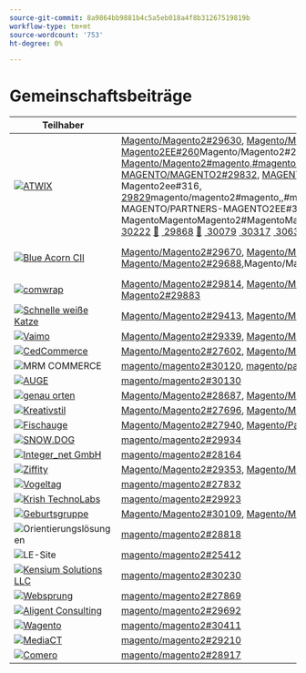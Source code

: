 ```yaml
---
source-git-commit: 8a9864bb9881b4c5a5eb018a4f8b31267519819b
workflow-type: tm+mt
source-wordcount: '753'
ht-degree: 0%

---
```

# Gemeinschaftsbeiträge

| Teilhaber | Pull-Anforderungen | Verwandte GitHub-Probleme |
| ------- | ------- | ------- |
| <a target="_blank" href="https://partners.magento.com/portal/directory/?query=Atwix"><img alt="ATWIX" src="https://avatars3.githubusercontent.com/t/2617739?s=400&v=4"></a> | [Magento/Magento2#29630](https://github.com/magento/magento2/pull/29630), [Magento/Magento2#29459](https://github.com/magento/magento2/pull/29459), [Magento/Magento2#29703](https://github.com/magento/magento2/pull/29703), [Magento/Magento2#29460](https://github.com/magento/magento2/pull/29460), [Magento/Magento2#29042](https://github.com/magento/magento2/pull/29042), [Magento/Magento2#29482](https://github.com/magento/magento2/pull/29482), [Magento/Magento2#28821](https://github.com/magento/magento2/pull/28821), [Magento/Partner-Magento2EE#260](https://github.com/magento/partners-magento2ee/pull/260)Magento/Magento2#29148[, &#x200B;](https://github.com/magento/magento2/pull/29148)Magento/Magento2#29634[, Magento/Magento2#](https://github.com/magento/magento2/pull/29634), Magento/Magento2#[, Magento/Magento2#magento,#magentoMagento,#magentoMagentoMagentoMagento2,,#magentoMagentoMagentoMagentoMagentoMagentoMagentoMagentoMagentoMagentoMagentoMagentoMagentoMagentoMagentoMagentoMagentoMagentoMagentoMagento2, MAGENTO/MAGENTO2#29832](https://github.com/magento/magento2/pull/29832), [MAGENTO/PARTNER-MAGENTO2EE#264, MAGENTO/PARTNER-MAGENTO2EE#248,,,,MAGENTO/PARTNER-MAGENTO2EE#1688,,29830](https://github.com/magento/magento2/pull/29830)MAGENTO/MAGENTO2#MAGENTO20000, MAGENTO/MAGENENTO2 Magento/Partners-Magento2ee#316[, 29829](https://github.com/magento/magento2/pull/29829)magento/magento2#magento,,#magento,#magento,#magento,,#magento,,#magento,#max2,,magentoMagentoMagentoMagentoMagentoMagentoMagentoMagentoMagentoMagentoMagentoMagentoMagentoMagentoMagentoMagentoMagento2, MAGENTO/PARTNERS-MAGENTO2EE#349[, 29828](https://github.com/magento/magento2/pull/29828)MAGENTO/MAGENENTO2#PARTNERS, MAGENTO/MAGENENTO2EE#346,,,MAGENENTO/MAGENENTO2#MAGENENTO[,MAGENENTO/MAGENENTO2MAGENENTO toMagento2#29821](https://github.com/magento/magento2/pull/29821), [Magento2#29820](https://github.com/magento/magento2/pull/29820), MagentoMagentoMagento2#MagentoMagento2#Magento,MagentoMagento2#[,,MagentoMagento/Magento2#29836](https://github.com/magento/magento2/pull/29836) [&#x200B; 29831](https://github.com/magento/magento2/pull/29831) [&#x200B; 29822](https://github.com/magento/magento2/pull/29822) [&#x200B; 28653](https://github.com/magento/magento2/pull/28653) [&#x200B; 27391](https://github.com/magento/magento2/pull/27391) [&#x200B; 29833](https://github.com/magento/magento2/pull/29833) [&#x200B; 29904](https://github.com/magento/magento2/pull/29904) [&#128279;](https://github.com/magento/partners-magento2ee/pull/264) [&#128279;](https://github.com/magento/partners-magento2ee/pull/248) [&#128279;](https://github.com/magento/partners-magento2ee/pull/168) [&#x200B; 29929](https://github.com/magento/magento2/pull/29929) [&#x200B; 29962](https://github.com/magento/magento2/pull/29962) [&#128279;](https://github.com/magento/partners-magento2ee/pull/329) [&#x200B; 29931](https://github.com/magento/magento2/pull/29931) [&#128279;](https://github.com/magento/partners-magento2ee/pull/316) [&#x200B; 29835](https://github.com/magento/magento2/pull/29835) [&#x200B; 29834](https://github.com/magento/magento2/pull/29834) [&#x200B; 30081](https://github.com/magento/magento2/pull/30081) [&#x200B; 30030](https://github.com/magento/magento2/pull/30030) [&#x200B; 29827](https://github.com/magento/magento2/pull/29827) [&#x200B; 30049](https://github.com/magento/magento2/pull/30049) [&#x200B; 30217](https://github.com/magento/magento2/pull/30217) [&#x200B; 27939](https://github.com/magento/magento2/pull/27939) [&#128279;](https://github.com/magento/partners-magento2ee/pull/279) [&#x200B; 30222](https://github.com/magento/magento2/pull/30222) [&#128279;](https://github.com/magento/partners-magento2ee/pull/349) [&#x200B; 29868](https://github.com/magento/magento2/pull/29868) [&#128279;](https://github.com/magento/partners-magento2ee/pull/346) [&#x200B; 30079](https://github.com/magento/magento2/pull/30079) [&#x200B; 30317](https://github.com/magento/magento2/pull/30317) [&#x200B; 30633](https://github.com/magento/magento2/pull/30633) [&#x200B; 30619](https://github.com/magento/magento2/pull/30619) [&#x200B; 30359](https://github.com/magento/magento2/pull/30359) [&#x200B; 30223](https://github.com/magento/magento2/pull/30223) [&#x200B; 30630](https://github.com/magento/magento2/pull/30630) [&#x200B; 29675](https://github.com/magento/magento2/pull/29675) [&#x200B; 30777](https://github.com/magento/magento2/pull/30777) [&#x200B; 30528](https://github.com/magento/magento2/pull/30528) [&#x200B; 30525](https://github.com/magento/magento2/pull/30525) [&#x200B; 30779](https://github.com/magento/magento2/pull/30779) [&#x200B; 30529](https://github.com/magento/magento2/pull/30529) [&#x200B; 30694](https://github.com/magento/magento2/pull/30694) [&#128279;](https://github.com/magento/partners-magento2ee/pull/400) [&#128279;](https://github.com/magento/partners-magento2ee/pull/401),,,MagentoMagento400000,,.Magento-Magento-Magento-Magento401 | [Magento/Magento2#29649](https://github.com/magento/magento2/issues/29649), [Magento/Magento2#29712](https://github.com/magento/magento2/issues/29712), [Magento/Magento2#29501](https://github.com/magento/magento2/issues/29501), [Magento/Magento2#29145](https://github.com/magento/magento2/issues/29145), [Magento/Magento2#29500](https://github.com/magento/magento2/issues/29500), [Magento/Magento2#28520](https://github.com/magento/magento2/issues/28520), [Magento/Magento2#28558](https://github.com/magento/magento2/issues/28558),Magento/Magento2#29648[,Magento/Magento2#29843](https://github.com/magento/magento2/issues/29648),Magento/Magento2#29845[,Magento/Magento2#](https://github.com/magento/magento2/issues/29843), Magento/Magento2#[, &#x200B;](https://github.com/magento/magento2/issues/29845)magento/magento2#magento, [magento/magento2#magento,magento/magento2#magento,,,,magento/magento2#magento,#magento/magento,#magento,#magento,#magento,#magento,#magento,#magento2,,,,#magento-magento2,,,#magentoMagento2, Magento/Magento2#29846](https://github.com/magento/magento2/issues/29846), Magento/Magento2#[, Magento/Magento2#magento,#magentoMagento,#magentoMagentoMagentoMagento2,,#magentoMagentoMagentoMagentoMagentoMagentoMagentoMagentoMagentoMagentoMagentoMagentoMagentoMagentoMagentoMagentoMagentoMagentoMagentoMagento2, Magento/Magento2#29847](https://github.com/magento/magento2/issues/29847), [magento/magento2#29824](https://github.com/magento/magento2/issues/29824), magento/magento2#magento,magento/magento2#magento,magento/magento2#max,,magento/magento2#max, [magento/partners-magento2ee#29823](https://github.com/magento/magento2/issues/29823), [magento/partners-magento2ee#41029841](https://github.com/magento/magento2/issues/29841) [&#x200B; 29844](https://github.com/magento/magento2/issues/29844) [&#x200B; 29825](https://github.com/magento/magento2/issues/29825) [&#x200B; 29531](https://github.com/magento/magento2/issues/29531) [&#x200B; 29601](https://github.com/magento/magento2/issues/29601) [&#x200B; 29839](https://github.com/magento/magento2/issues/29839) [&#x200B; 28551](https://github.com/magento/partners-magento2ee/issues/28551) [&#x200B; 29940](https://github.com/magento/magento2/issues/29940) [&#x200B; 29982](https://github.com/magento/magento2/issues/29982) [&#x200B; 29941](https://github.com/magento/magento2/issues/29941) [&#x200B; 29842](https://github.com/magento/magento2/issues/29842) [&#x200B; 29838](https://github.com/magento/magento2/issues/29838) [&#x200B; 30103](https://github.com/magento/magento2/issues/30103) [&#x200B; 30032](https://github.com/magento/magento2/issues/30032) [&#x200B; 29848](https://github.com/magento/magento2/issues/29848) [&#x200B; 30058](https://github.com/magento/magento2/issues/30058) [&#x200B; 30031](https://github.com/magento/magento2/issues/30031) [&#x200B; 30061](https://github.com/magento/magento2/issues/30061) [&#x200B; 30561](https://github.com/magento/magento2/issues/30561) [&#x200B; 30469](https://github.com/magento/magento2/issues/30469) [&#x200B; 30468](https://github.com/magento/magento2/issues/30468) [&#x200B; 30372](https://github.com/magento/magento2/issues/30372) [&#x200B; 30683](https://github.com/magento/magento2/issues/30683) [&#x200B; 30624](https://github.com/magento/magento2/issues/30624) [&#x200B; 29168](https://github.com/magento/magento2/issues/29168) [&#x200B; 30783](https://github.com/magento/magento2/issues/30783) [&#x200B; 30916](https://github.com/magento/magento2/issues/30916) [&#x200B; 30917](https://github.com/magento/magento2/issues/30917) [&#x200B; 30782](https://github.com/magento/magento2/issues/30782) [&#x200B; 30926](https://github.com/magento/magento2/issues/30926) [&#x200B; 30625](https://github.com/magento/magento2/issues/30625) [&#x200B; 30474](https://github.com/magento/partners-magento2ee/issues/30474) [&#128279;](https://github.com/magento/partners-magento2ee/issues/410) |
| <a target="_blank" href="https://solutionpartners.adobe.com/s/directory/detail/blue+acorn+ici"><img alt="Blue Acorn CII" src="https://avatars0.githubusercontent.com/t/2916141?s=400&v=4"></a> | [Magento/Magento2#29670](https://github.com/magento/magento2/pull/29670), [Magento/Magento2#29669](https://github.com/magento/magento2/pull/29669), [Magento/Magento2#29564](https://github.com/magento/magento2/pull/29564), [Magento/Magento2#27494](https://github.com/magento/magento2/pull/27494), [Magento/Magento2#29269](https://github.com/magento/magento2/pull/29269), [Magento/Magento2#27609](https://github.com/magento/magento2/pull/27609), [Magento/Magento2#29688](https://github.com/magento/magento2/pull/29688),Magento/Magento2#29081[,Magento/Magento2#28379](https://github.com/magento/magento2/pull/29081),Magento/Magento2#29722[,Magento/Magento2#](https://github.com/magento/magento2/pull/28379), [magento/magento2#](https://github.com/magento/magento2/pull/29722), [magento/magento2#27077](https://github.com/magento/magento2/pull/27077) [&#x200B; 30318](https://github.com/magento/magento2/pull/30318) [&#x200B; 30010](https://github.com/magento/magento2/pull/30010) | [Magento/Magento2#29672](https://github.com/magento/magento2/issues/29672), [Magento/Magento2#29673](https://github.com/magento/magento2/issues/29673), [Magento/Magento2#29679](https://github.com/magento/magento2/issues/29679), [Magento/Magento2#29537](https://github.com/magento/magento2/issues/29537), [Magento/Magento2#25595](https://github.com/magento/magento2/issues/25595), [Magento/Magento2#29689](https://github.com/magento/magento2/issues/29689), [Magento/Magento2#28154](https://github.com/magento/magento2/issues/28154),Magento/Magento2#28428[,Magento/Magento2#27397](https://github.com/magento/magento2/issues/28428),Magento/Magento2#29729[,Magento/Magento2#](https://github.com/magento/magento2/issues/27397), [magento/magento2#](https://github.com/magento/magento2/issues/29729), [magento/magento2#29558](https://github.com/magento/magento2/issues/29558), [magento/magento2#25110](https://github.com/magento/magento2/issues/25110), [magento/magento2#25886](https://github.com/magento/magento2/issues/25886),magento/magento2#[&#x200B; 28286](https://github.com/magento/magento2/issues/28286) [&#x200B; 30009](https://github.com/magento/magento2/issues/30009) |
| <a target="_blank" href="https://partners.magento.com/portal/directory/?query=Comwrap"><img alt="comwrap" src="https://avatars3.githubusercontent.com/t/2637428?s=400&v=4"></a> | [Magento/Magento2#29814](https://github.com/magento/magento2/pull/29814), [Magento/Magento2#29751](https://github.com/magento/magento2/pull/29751), [Magento/Partners-Magento2EE#337](https://github.com/magento/partners-magento2ee/pull/337), [Magento/Partners-Magento2EE#328](https://github.com/magento/partners-magento2ee/pull/328), [Magento/Partners-Magento2EE#319](https://github.com/magento/partners-magento2ee/pull/319), [Magento/Magento2#30118](https://github.com/magento/magento2/pull/30118), [Magento/Magento2#30019](https://github.com/magento/magento2/pull/30019), [Magento/Magento2#29998](https://github.com/magento/magento2/pull/29998), [Magento2#29883](https://github.com/magento/magento2/pull/29883) | [Magento/Magento2#29718](https://github.com/magento/magento2/issues/29718), [Magento/Magento2#29372](https://github.com/magento/magento2/issues/29372), [Magento/Magento2#29927](https://github.com/magento/magento2/issues/29927), [Magento/Magento2#29930](https://github.com/magento/magento2/issues/29930), [Magento/Magento2#29926](https://github.com/magento/magento2/issues/29926), [Magento/Magento2#29880](https://github.com/magento/magento2/issues/29880) |
| <a target="_blank" href="https://solutionpartners.adobe.com/s/directory/detail/fast+white+cat"><img alt="Schnelle weiße Katze" src="https://avatars0.githubusercontent.com/t/3579504?s=400&v=4"></a> | [Magento/Magento2#29413](https://github.com/magento/magento2/pull/29413), [Magento/Magento2#28163](https://github.com/magento/magento2/pull/28163), [Magento/Magento2#30320](https://github.com/magento/magento2/pull/30320), [Magento/Magento2#30355](https://github.com/magento/magento2/pull/30355), [Magento/Magento2#28157](https://github.com/magento/magento2/pull/28157), [Magento/Magento2#30114](https://github.com/magento/magento2/pull/30114) | [Magento/Magento2#24060](https://github.com/magento/magento2/issues/24060), [Magento/Magento2#13401](https://github.com/magento/magento2/issues/13401), [Magento/Magento2#11175](https://github.com/magento/magento2/issues/11175), [Magento/Magento2#30296](https://github.com/magento/magento2/issues/30296), [Magento/Magento2#22503](https://github.com/magento/magento2/issues/22503), [Magento/Magento2#24091](https://github.com/magento/magento2/issues/24091), [Magento/Magento2#30073](https://github.com/magento/magento2/issues/30073) |
| <a target="_blank" href="https://partners.magento.com/portal/directory/?query=Vaimo"><img alt="Vaimo" src="https://avatars0.githubusercontent.com/t/2617778?s=400&v=4"></a> | [Magento/Magento2#29339](https://github.com/magento/magento2/pull/29339), [Magento/Magento2#28676](https://github.com/magento/magento2/pull/28676), [Magento/Magento2#29885](https://github.com/magento/magento2/pull/29885) | [Magento/Magento2#28633](https://github.com/magento/magento2/issues/28633), [Magento/Magento2#29890](https://github.com/magento/magento2/issues/29890) |
| <a target="_blank" href="https://partners.magento.com/portal/directory/?query=Cedcommerce"><img alt="CedCommerce" src="https://avatars2.githubusercontent.com/t/3028824?s=400&v=4"></a> | [Magento/Magento2#27602](https://github.com/magento/magento2/pull/27602), [Magento/Magento2#30400](https://github.com/magento/magento2/pull/30400), [Magento/Magento2#30391](https://github.com/magento/magento2/pull/30391) | [Magento/Magento2#27350](https://github.com/magento/magento2/issues/27350), [Magento/Magento2#30361](https://github.com/magento/magento2/issues/30361), [Magento/Magento2#30362](https://github.com/magento/magento2/issues/30362), [Magento/Magento2#30255](https://github.com/magento/magento2/issues/30255) |
| <img alt="MRM COMMERCE" src="https://avatars0.githubusercontent.com/t/3714179?s=400&v=4"></a> | [magento/magento2#30120](https://github.com/magento/magento2/pull/30120), [magento/partners-magento2ee#175](https://github.com/magento/partners-magento2ee/pull/175) | [magento/magento2#30133](https://github.com/magento/magento2/issues/30133), [magento/partners-magento2ee#26943](https://github.com/magento/partners-magento2ee/issues/26943) |
| <a target="_blank" href="https://partners.magento.com/portal/directory/?query=EY"><img alt="AUGE" src="https://avatars1.githubusercontent.com/t/3415735?s=400&v=4"></a> | [magento/magento2#30130](https://github.com/magento/magento2/pull/30130) |  |
| <a target="_blank" href="https://partners.magento.com/portal/directory/?query=Pinpoint"><img alt="genau orten" src="https://avatars1.githubusercontent.com/t/2617766?s=400&v=4"></a> | [Magento/Magento2#28687](https://github.com/magento/magento2/pull/28687), [Magento/Magento2#28663](https://github.com/magento/magento2/pull/28663), [Magento/Magento2#28491](https://github.com/magento/magento2/pull/28491) | [Magento/Magento2#8538](https://github.com/magento/magento2/issues/8538), [Magento/Magento2#28479](https://github.com/magento/magento2/issues/28479), [Magento/Magento2#28186](https://github.com/magento/magento2/issues/28186) |
| <a target="_blank" href="https://partners.magento.com/portal/directory/?query=creativestyle"><img alt="Kreativstil" src="https://avatars1.githubusercontent.com/t/3230856?s=400&v=4"></a> | [Magento/Magento2#27696](https://github.com/magento/magento2/pull/27696), [Magento/Magento2#25405](https://github.com/magento/magento2/pull/25405) | [Magento/Magento2#29553](https://github.com/magento/magento2/issues/29553), [Magento/Magento2#25399](https://github.com/magento/magento2/issues/25399) |
| <a target="_blank" href="https://partners.magento.com/portal/directory/?query=Fisheye"><img alt="Fischauge" src="https://avatars1.githubusercontent.com/t/3171724?s=400&v=4"></a> | [Magento/Magento2#27940](https://github.com/magento/magento2/pull/27940), [Magento/Partners-Magento2EE#267](https://github.com/magento/partners-magento2ee/pull/267), [Magento/Magento2#28216](https://github.com/magento/magento2/pull/28216) | [Magento/Magento2#29555](https://github.com/magento/magento2/issues/29555), [Magento/Magento2#13440](https://github.com/magento/magento2/issues/13440) |
| <a target="_blank" href="https://partners.magento.com/portal/directory/?query=SNOW.DOG"><img alt="SNOW.DOG" src="https://avatars1.githubusercontent.com/t/2617771?s=400&v=4"></a> | [magento/magento2#29934](https://github.com/magento/magento2/pull/29934) | [magento/magento2#29933](https://github.com/magento/magento2/issues/29933) |
| <a target="_blank" href="https://solutionpartners.adobe.com/s/directory/detail/integer_net+gmbh"><img alt="Integer_net GmbH" src="https://avatars0.githubusercontent.com/t/3161792?s=400&v=4"></a> | [magento/magento2#28164](https://github.com/magento/magento2/pull/28164) | [magento/magento2#29585](https://github.com/magento/magento2/issues/29585) |
| <a target="_blank" href="https://partners.magento.com/portal/directory/?query=Ziffity"><img alt="Ziffity" src="https://avatars1.githubusercontent.com/t/3432500?s=400&v=4"></a> | [Magento/Magento2#29353](https://github.com/magento/magento2/pull/29353), [Magento/Magento2#27896](https://github.com/magento/magento2/pull/27896), [Magento/Magento2#28349](https://github.com/magento/magento2/pull/28349) | [Magento/Magento2#29194](https://github.com/magento/magento2/issues/29194), [Magento/Magento2#29098](https://github.com/magento/magento2/issues/29098) |
| <a target="_blank" href="https://solutionpartners.adobe.com/s/directory/detail/bluebird+day"><img alt="Vogeltag" src="https://avatars3.githubusercontent.com/t/3537205?s=400&v=4"></a> | [magento/magento2#27832](https://github.com/magento/magento2/pull/27832) | [Magento/Magento2#11998](https://github.com/magento/magento2/issues/11998), [Magento/Magento2#27500](https://github.com/magento/magento2/issues/27500) |
| <a target="_blank" href="https://solutionpartners.adobe.com/s/directory/detail/krish+technolabs"><img alt="Krish TechnoLabs" src="https://avatars0.githubusercontent.com/t/2849637?s=400&v=4"></a> | [magento/magento2#29923](https://github.com/magento/magento2/pull/29923) | [magento/magento2#29920](https://github.com/magento/magento2/issues/29920) |
| <a target="_blank" href="https://solutionpartners.adobe.com/s/directory/detail/born+group"><img alt="Geburtsgruppe" src="https://avatars1.githubusercontent.com/t/3879151?s=400&v=4"></a> | [Magento/Magento2#30109](https://github.com/magento/magento2/pull/30109), [Magento/Magento2#30421](https://github.com/magento/magento2/pull/30421) | [magento/magento2#30125](https://github.com/magento/magento2/issues/30125) |
| <img alt="Orientierungslösungen" src="https://avatars2.githubusercontent.com/t/3888698?s=400&v=4"></a> | [magento/magento2#28818](https://github.com/magento/magento2/pull/28818) | [magento/magento2#29546](https://github.com/magento/magento2/issues/29546) |
| <img alt="LE-Site" src="https://avatars3.githubusercontent.com/t/3649033?s=400&v=4"></a> | [magento/magento2#25412](https://github.com/magento/magento2/pull/25412) | [magento/magento2#25411](https://github.com/magento/magento2/issues/25411) |
| <a target="_blank" href="https://solutionpartners.adobe.com/s/directory/detail/kensium"><img alt="Kensium Solutions LLC" src="https://avatars2.githubusercontent.com/t/3158707?s=400&v=4"></a> | [magento/magento2#30230](https://github.com/magento/magento2/pull/30230) | [magento/magento2#30179](https://github.com/magento/magento2/issues/30179) |
| <a target="_blank" href="https://partners.magento.com/portal/directory/?query=Webjump"><img alt="Websprung" src="https://avatars3.githubusercontent.com/t/2849617?s=400&v=4"></a> | [magento/magento2#27869](https://github.com/magento/magento2/pull/27869) | [magento/magento2#27866](https://github.com/magento/magento2/issues/27866) |
| <a target="_blank" href="https://solutionpartners.adobe.com/s/directory/detail/aligent+consulting"><img alt="Aligent Consulting" src="https://avatars3.githubusercontent.com/t/2686050?s=400&v=4"></a> | [magento/magento2#29692](https://github.com/magento/magento2/pull/29692) | [magento/magento2#30243](https://github.com/magento/magento2/issues/30243) |
| <a target="_blank" href="https://partners.magento.com/portal/directory/?query=Wagento"><img alt="Wagento" src="https://avatars0.githubusercontent.com/t/2617781?s=400&v=4"></a> | [magento/magento2#30411](https://github.com/magento/magento2/pull/30411) | [magento/magento2#30408](https://github.com/magento/magento2/issues/30408) |
| <a target="_blank" href="https://partners.magento.com/portal/directory/?query=MediaCT"><img alt="MediaCT" src="https://avatars3.githubusercontent.com/t/2617762?s=400&v=4"></a> | [magento/magento2#29210](https://github.com/magento/magento2/pull/29210) | [magento/magento2#29515](https://github.com/magento/magento2/issues/29515) |
| <a target="_blank" href="https://partners.magento.com/portal/directory/?query=eComero"><img alt="Comero" src="https://avatars0.githubusercontent.com/t/3942626?s=400&v=4"></a> | [magento/magento2#28917](https://github.com/magento/magento2/pull/28917) | [magento/magento2#29656](https://github.com/magento/magento2/issues/29656) |
